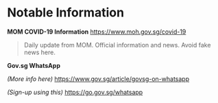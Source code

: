 Notable Information
==========

**MOM COVID-19 Information**
https://www.moh.gov.sg/covid-19
>Daily update from MOM. Official information and news. Avoid fake news here.


**Gov.sg WhatsApp**

*(More info here)* https://www.gov.sg/article/govsg-on-whatsapp

*(Sign-up using this)* https://go.gov.sg/whatsapp 
